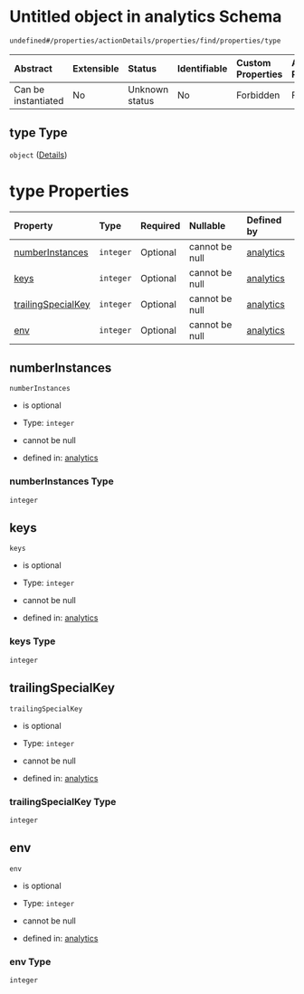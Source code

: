 # Untitled object in analytics Schema

```txt
undefined#/properties/actionDetails/properties/find/properties/type
```



| Abstract            | Extensible | Status         | Identifiable | Custom Properties | Additional Properties | Access Restrictions | Defined In                                                                     |
| :------------------ | :--------- | :------------- | :----------- | :---------------- | :-------------------- | :------------------ | :----------------------------------------------------------------------------- |
| Can be instantiated | No         | Unknown status | No           | Forbidden         | Forbidden             | none                | [analytics\_v1.schema.json\*](analytics_v1.schema.json "open original schema") |

## type Type

`object` ([Details](analytics_v1-properties-actiondetails-properties-find-properties-type.md))

# type Properties

| Property                                  | Type      | Required | Nullable       | Defined by                                                                                                                                                                                                              |
| :---------------------------------------- | :-------- | :------- | :------------- | :---------------------------------------------------------------------------------------------------------------------------------------------------------------------------------------------------------------------- |
| [numberInstances](#numberinstances)       | `integer` | Optional | cannot be null | [analytics](analytics_v1-properties-actiondetails-properties-find-properties-type-properties-numberinstances.md "undefined#/properties/actionDetails/properties/find/properties/type/properties/numberInstances")       |
| [keys](#keys)                             | `integer` | Optional | cannot be null | [analytics](analytics_v1-properties-actiondetails-properties-find-properties-type-properties-keys.md "undefined#/properties/actionDetails/properties/find/properties/type/properties/keys")                             |
| [trailingSpecialKey](#trailingspecialkey) | `integer` | Optional | cannot be null | [analytics](analytics_v1-properties-actiondetails-properties-find-properties-type-properties-trailingspecialkey.md "undefined#/properties/actionDetails/properties/find/properties/type/properties/trailingSpecialKey") |
| [env](#env)                               | `integer` | Optional | cannot be null | [analytics](analytics_v1-properties-actiondetails-properties-find-properties-type-properties-env.md "undefined#/properties/actionDetails/properties/find/properties/type/properties/env")                               |

## numberInstances



`numberInstances`

*   is optional

*   Type: `integer`

*   cannot be null

*   defined in: [analytics](analytics_v1-properties-actiondetails-properties-find-properties-type-properties-numberinstances.md "undefined#/properties/actionDetails/properties/find/properties/type/properties/numberInstances")

### numberInstances Type

`integer`

## keys



`keys`

*   is optional

*   Type: `integer`

*   cannot be null

*   defined in: [analytics](analytics_v1-properties-actiondetails-properties-find-properties-type-properties-keys.md "undefined#/properties/actionDetails/properties/find/properties/type/properties/keys")

### keys Type

`integer`

## trailingSpecialKey



`trailingSpecialKey`

*   is optional

*   Type: `integer`

*   cannot be null

*   defined in: [analytics](analytics_v1-properties-actiondetails-properties-find-properties-type-properties-trailingspecialkey.md "undefined#/properties/actionDetails/properties/find/properties/type/properties/trailingSpecialKey")

### trailingSpecialKey Type

`integer`

## env



`env`

*   is optional

*   Type: `integer`

*   cannot be null

*   defined in: [analytics](analytics_v1-properties-actiondetails-properties-find-properties-type-properties-env.md "undefined#/properties/actionDetails/properties/find/properties/type/properties/env")

### env Type

`integer`
